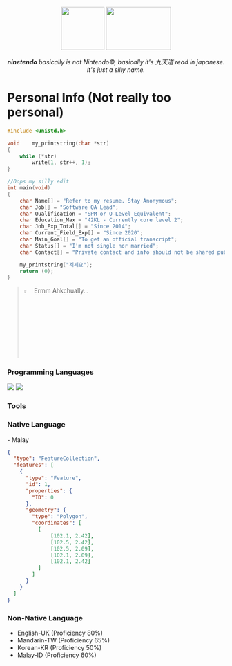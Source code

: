 <br />
<div align="center">
	<img src ="https://github.com/ninetendo59/ninetendo59/assets/127402091/9aa322ce-d0db-49af-b075-0694c11ec014" width="100" height="100"> <img src="https://github.com/ninetendo59/ninetendo59/assets/127402091/d33ad621-aa31-499c-876d-10838958cfe9" width="150" height="100">

	
 _**ninetendo** basically is not Nintendo©, basically it's 九天道 read in japanese. it's just a silly name._

</div>


#  Personal Info (Not really too personal)
```c
#include <unistd.h>

void	my_printstring(char *str)
{
	while (*str)
		write(1, str++, 1);
}

//Oops my silly edit
int	main(void)
{
	char Name[] = "Refer to my resume. Stay Anonymous";
	char Job[] = "Software QA Lead";
	char Qualification = "SPM or O-Level Equivalent";
	char Education_Max = "42KL - Currently core level 2";
	char Job_Exp_Total[] = "Since 2014";
	char Current_Field_Exp[] = "Since 2020";
	char Main_Goal[] = "To get an official transcript";
	char Status[] = "I'm not single nor married";
	char Contact[] = "Private contact and info should not be shared publicly :D";

	my_printstring("계세요");
	return (0);
}
```

> <img src="https://github.com/ninetendo59/ninetendo59/assets/127402091/23ec0ddf-c84a-43a9-afa6-e208575dd3ac" width="4%" height="4%"> Ermm Ahkchually...

<h3 align="left">Programming Languages</h3>
<p align="left"> <img src="https://github.com/ninetendo59/ninetendo59/assets/127402091/d5e0eddd-b9b5-4ed9-b4bc-21debb9adce8"> <img src="https://github.com/ninetendo59/ninetendo59/assets/127402091/d9988fee-4962-40dd-ad15-b5dd1c8e1bca"></p>

<h3 align="left">Tools


<h3 align="left">Native Language</h3>
- Malay

```geojson
{
  "type": "FeatureCollection",
  "features": [
    {
      "type": "Feature",
      "id": 1,
      "properties": {
        "ID": 0
      },
      "geometry": {
        "type": "Polygon",
        "coordinates": [
          [
              [102.1, 2.42],
              [102.5, 2.42],
              [102.5, 2.09],
              [102.1, 2.09],
              [102.1, 2.42]
          ]
        ]
      }
    }
  ]
}
```


<h3 align="left">Non-Native Language</h3>

- English-UK (Proficiency 80%)
- Mandarin-TW (Proficiency 65%)
- Korean-KR (Proficiency 50%)
- Malay-ID (Proficiency 60%)

